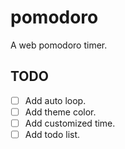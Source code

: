 # pomodoro

A web pomodoro timer.

## TODO

- [ ] Add auto loop.
- [ ] Add theme color.
- [ ] Add customized time.
- [ ] Add todo list.
